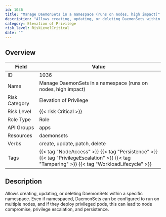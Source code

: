 ```yaml
---
id: 1036
title: "Manage DaemonSets in a namespace (runs on nodes, high impact)"
description: "Allows creating, updating, or deleting DaemonSets within a specific namespace. Even if namespaced, DaemonSets can be configured to run on multiple nodes, and if they deploy privileged pods, this can lead to node compromise, privilege escalation, and persistence."
category: Elevation of Privilege
risk_level: RiskLevelCritical
date: ""
---
```


## Overview

| Field         | Value                                                                                                                                        |
| ------------- | -------------------------------------------------------------------------------------------------------------------------------------------- |
| ID            | 1036                                                                                                                                         |
| Name          | Manage DaemonSets in a namespace (runs on nodes, high impact)                                                                                |
| Risk Category | Elevation of Privilege                                                                                                                       |
| Risk Level    | {{< risk Critical >}}                                                                                                                        |
| Role Type     | Role                                                                                                                                         |
| API Groups    | apps                                                                                                                                         |
| Resources     | daemonsets                                                                                                                                   |
| Verbs         | create, update, patch, delete                                                                                                                |
| Tags          | {{< tag "NodeAccess" >}} {{< tag "Persistence" >}} {{< tag "PrivilegeEscalation" >}} {{< tag "Tampering" >}} {{< tag "WorkloadLifecycle" >}} |

## Description

Allows creating, updating, or deleting DaemonSets within a specific namespace. Even if namespaced, DaemonSets can be configured to run on multiple nodes, and if they deploy privileged pods, this can lead to node compromise, privilege escalation, and persistence.
